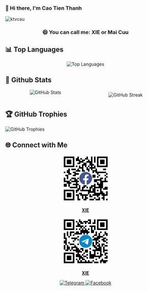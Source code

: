 ### 👋 Hi there, I'm Cao Tien Thanh

<p align="left"> <img src="https://komarev.com/ghpvc/?username=ktvcau&label=Views&color=blue&style=plastic" alt="ktvcau" /> </p>

<h3 align="center">😄 You can call me: XIE or Mai Cuu</h3>

## 📊 Top Languages

<div align="center">
  <img src="https://github-readme-stats.vercel.app/api/top-langs/?username=ktvcau&theme=radical&hide_border=false&layout=compact" alt="Top Languages" />
</div>

## 📶 Github Stats

<div style="display: flex; flex-direction: row; justify-content: space-between; align-items: center;">
    <div style="flex: 1; text-align: center;">
        <img src="https://github-readme-stats.vercel.app/api?username=ktvcau&theme=radical&hide_border=false" alt="GitHub Stats" />
        <br/>
        <br/>
    </div>
    <div style="flex: 1; text-align: center;">
        <img src="https://github-readme-streak-stats.herokuapp.com/?user=ktvcau&theme=radical&hide_border=false" alt="GitHub Streak" />
    </div>
</div>

## 🏆 GitHub Trophies

![GitHub Trophies](https://github-trophies.vercel.app/?username=ktvcau&theme=radical&no-frame=false&no-bg=true&margin-w=4)

## 🌐 Connect with Me

<div align="center">
  <a href="https://www.facebook.com/nguyrn.xie">
    <img src="https://raw.githubusercontent.com/ktvcau/ktvcau/main/qr_xie2.png" alt="XIE Facebook" width="150" height="150">
  </a>
  <p><b><a href="https://www.facebook.com/nguyrn.xie">XIE</a></b></p>
</div>

<div align="center">
  <a href="https://t.me/ktvcau">
    <img src="https://raw.githubusercontent.com/ktvcau/ktvcau/main/qr_xie1.png" alt="XIE Telegram" width="150" height="150">
  </a>
  <p><b><a href="https://t.me/ktvcau">XIE</a></b></p>
</div>

<div align="center">
  <a href="https://t.me/ktvcau">
    <img src="https://img.shields.io/badge/Telegram-2CA5E0?style=for-the-badge&logo=telegram&logoColor=white" alt="Telegram">
  </a>
  <a href="https://facebook.com/nguyrn.xie">
    <img src="https://img.shields.io/badge/Facebook-%231877F2.svg?style=for-the-badge&logo=Facebook&logoColor=white" alt="Facebook">
  </a>
</div>
